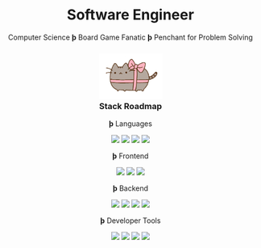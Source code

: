 <h1 align="center">Software Engineer</h1>
<p align="center">Computer Science <b>&thorn;</b> Board Game Fanatic <b>&thorn;</b> Penchant for Problem Solving</p>
<h3 align="center"><img src="totallyNotSuspicious/pusheen.gif" width="125px" /><br/>Stack Roadmap</h3>

<p align="center"><b>&thorn;</b> Languages</p>
<p align="center"><img src="https://img.shields.io/badge/-JavaScript-white?style=flat-square&logo=javascript" />
<img src="https://img.shields.io/badge/-TypeScript-white?style=flat-square&logo=typescript&logoColor=3178C6" />
<img src="https://img.shields.io/badge/-HTML5-white?style=flat-square&logo=html5&logoColor=E34F26" />
<img src="https://img.shields.io/badge/-CSS3-white?style=flat-square&logo=css3&logoColor=1572B6" /></p>

<p align="center"><b>&thorn;</b> Frontend</p>
<p align="center"><img src="https://img.shields.io/badge/-React-white?style=flat-square&logo=react" />
<img src="https://img.shields.io/badge/-Material_UI-white?style=flat-square&logo=material-ui&logoColor=0081CB" />
<img src="https://img.shields.io/badge/-Tailwind%20CSS-white?style=flat-square&logo=tailwind%20css&logoColor=38B2AC" />
</p>

<p align="center"><b>&thorn;</b> Backend</p>
<p align="center"><img src="https://img.shields.io/badge/-MongoDB-white?style=flat-square&logo=mongodb" />
<img src="https://img.shields.io/badge/-Express-white?style=flat-square&logo=express" />
<img src="https://img.shields.io/badge/-Node.js-white?style=flat-square&logo=Node.js" />
<img src="https://img.shields.io/badge/-PostgreSQL-white?style=flat-square&logo=postgresql&logoColor=336791" />

<p align="center"><b>&thorn;</b> Developer Tools</p>
<p align="center"><img src="https://img.shields.io/badge/-Git-white?style=flat-square&logo=git" />
<img src="https://img.shields.io/badge/-NPM-white?style=flat-square&logo=npm" />
<img src="https://img.shields.io/badge/-Postman-white?style=flat-square&logo=postman&logoColor=FF6C37" />
<img src="https://img.shields.io/badge/VSCode-white?style=flat-square&logo=visual-studio-code&logoColor=007ACC" /></p>

<!--
**CorrineC/CorrineC** is a ✨ _special_ ✨ repository because its `README.md` (this file) appears on your GitHub profile.

Here are some ideas to get you started:

- 🔭 I’m currently working on ...
- 🌱 I’m currently learning ...
- 👯 I’m looking to collaborate on ...
- 🤔 I’m looking for help with ...
- 💬 Ask me about ...
- 📫 How to reach me: ...
- 😄 Pronouns: ...
- ⚡ Fun fact: ...
-->
